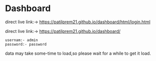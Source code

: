 # Dashboard
direct live link:->  https://patilprem21.github.io/dashboard/html/login.html

direct live link:->  https://patilprem21.github.io/dashboard/
                     
	usernam:- admin
	password:- password				 
	  
   data may take some-time to load,so please wait for a while to get it load. 
